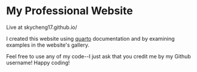 # My Professional Website

Live at skycheng17.github.io/

I created this website using [quarto](quarto.org/) documentation and by examining examples in the website's gallery.

Feel free to use any of my code--I just ask that you credit me by my Github username! Happy coding!
